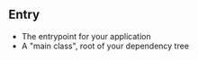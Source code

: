 ## Entry

   * The entrypoint for your application 
   * A "main class", root of your dependency tree
